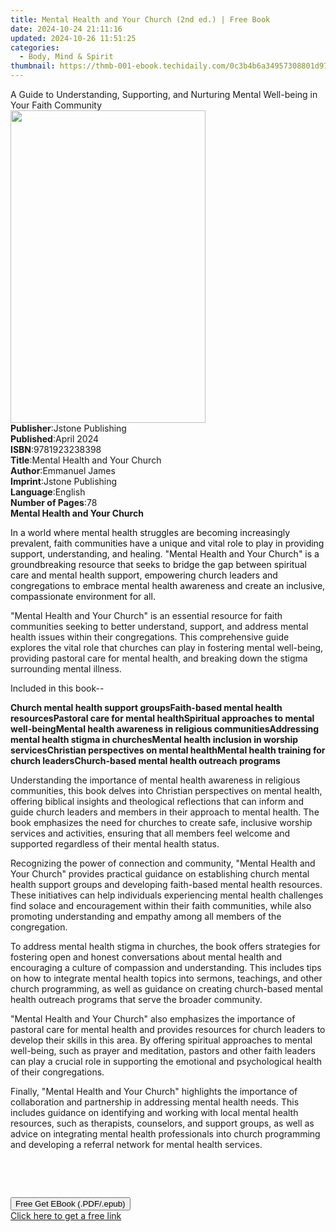 ```yaml
---
title: Mental Health and Your Church (2nd ed.) | Free Book
date: 2024-10-24 21:11:16
updated: 2024-10-26 11:51:25
categories:
  - Body, Mind & Spirit
thumbnail: https://thmb-001-ebook.techidaily.com/0c3b4b6a34957308801d97267c8a113eccd0806e2844c52faca09d00be57e0fa.jpg
---
```

<main id="book-container">
  <div class="flex flex-col">
    <div class="book-brief flex-1 py-6 px-4 sm:p-6 md:py-10 md:px-8">
      <!-- brief-->
      <div class="book-brief-main">
        A Guide to Understanding, Supporting, and Nurturing Mental Well-being in
        Your Faith Community
      </div>
    </div>
    <div
      class="book-meta-info flex-1 grid gap-4 col-start-1 col-end-3 row-start-1 sm:mb-6 sm:grid-cols-4 lg:gap-6 lg:col-start-2 lg:row-end-6 lg:row-span-6 lg:mb-0"
    >
      <div
        class="book-meta-info-left place-content-center mt-4 p-4 text-sm leading-6 col-start-2 col-span-2 dark:text-slate-400"
      >
        <img
          class="w-full h-500 object-cover rounded-lg sm:h-255 sm:col-span-2 lg:col-span-full"
          src="https://img-001-ebook.techidaily.com/d022b4d1fe9d2735dc19c26e3bc45bfc839dd2207d5d7115ce1c58080e6d749f.jpg"
          alt=""
          width="312"
          height="500"
        />
      </div>
      <div
        class="book-meta-info-right mt-2 col-start-1 row-start-2 col-span-3 self-center"
      >
        <!-- meta data  -->
        <div class="flex flex-col px-4 md:px-8">
          <div class="flex-1">
            <strong>Publisher</strong>:<span class="px-2"
              >Jstone Publishing</span
            >
          </div>
          <div class="flex-1">
            <strong>Published</strong>:<span class="px-2">April 2024</span>
          </div>
          <div class="flex-1">
            <strong>ISBN</strong>:<span class="px-2">9781923238398</span>
          </div>
          <div class="flex-1">
            <strong>Title</strong>:<span class="px-2"
              >Mental Health and Your Church</span
            >
          </div>
          <div class="flex-1">
            <strong>Author</strong>:<span class="px-2">Emmanuel James</span>
          </div>
          <div class="flex-1">
            <strong>Imprint</strong>:<span class="px-2">Jstone Publishing</span>
          </div>
          <div class="flex-1">
            <strong>Language</strong>:<span class="px-2">English</span>
          </div>
          <div class="flex-1">
            <strong>Number of Pages</strong>:<span class="px-2">78</span>
          </div>
        </div>
      </div>
    </div>
    <div class="book-description flex-1 py-6 px-4 sm:p-6 md:py-10 md:px-8">
      <div class="book-description-main">
        <div accordion-content="" id="description">
          <strong>Mental Health and Your Church</strong>
          <p>
            <span style="color: rgb(15, 17, 17)"
              >In a world where mental health struggles are becoming
              increasingly prevalent, faith communities have a unique and vital
              role to play in providing support, understanding, and healing.
              "Mental Health and Your Church" is a groundbreaking resource that
              seeks to bridge the gap between spiritual care and mental health
              support, empowering church leaders and congregations to embrace
              mental health awareness and create an inclusive, compassionate
              environment for all.</span
            >
          </p>
          <p>
            "Mental Health and Your Church" is an essential resource for faith
            communities seeking to better understand, support, and address
            mental health issues within their congregations. This comprehensive
            guide explores the vital role that churches can play in fostering
            mental well-being, providing pastoral care for mental health, and
            breaking down the stigma surrounding mental illness.
          </p>
          <p>Included in this book--</p>
          <strong>Church mental health support groups</strong
          ><strong>Faith-based mental health resources</strong
          ><strong>Pastoral care for mental health</strong
          ><strong>Spiritual approaches to mental well-being</strong
          ><strong>Mental health awareness in religious communities</strong
          ><strong>Addressing mental health stigma in churches</strong
          ><strong>Mental health inclusion in worship services</strong
          ><strong>Christian perspectives on mental health</strong
          ><strong>Mental health training for church leaders</strong
          ><strong>Church-based mental health outreach programs</strong>
          <p>
            Understanding the importance of mental health awareness in religious
            communities, this book delves into Christian perspectives on mental
            health, offering biblical insights and theological reflections that
            can inform and guide church leaders and members in their approach to
            mental health. The book emphasizes the need for churches to create
            safe, inclusive worship services and activities, ensuring that all
            members feel welcome and supported regardless of their mental health
            status.
          </p>
          <p>
            Recognizing the power of connection and community, "Mental Health
            and Your Church" provides practical guidance on establishing church
            mental health support groups and developing faith-based mental
            health resources. These initiatives can help individuals
            experiencing mental health challenges find solace and encouragement
            within their faith communities, while also promoting understanding
            and empathy among all members of the congregation.
          </p>
          <p>
            To address mental health stigma in churches, the book offers
            strategies for fostering open and honest conversations about mental
            health and encouraging a culture of compassion and understanding.
            This includes tips on how to integrate mental health topics into
            sermons, teachings, and other church programming, as well as
            guidance on creating church-based mental health outreach programs
            that serve the broader community.
          </p>
          <p>
            "Mental Health and Your Church" also emphasizes the importance of
            pastoral care for mental health and provides resources for church
            leaders to develop their skills in this area. By offering spiritual
            approaches to mental well-being, such as prayer and meditation,
            pastors and other faith leaders can play a crucial role in
            supporting the emotional and psychological health of their
            congregations.
          </p>
          <p>
            Finally, "Mental Health and Your Church" highlights the importance
            of collaboration and partnership in addressing mental health needs.
            This includes guidance on identifying and working with local mental
            health resources, such as therapists, counselors, and support
            groups, as well as advice on integrating mental health professionals
            into church programming and developing a referral network for mental
            health services.
          </p>
          <p><br /></p>
          <p><br /></p>
        </div>
        <div class="accordion-fader"></div>
      </div>
    </div>
    <div class="book-excerpts flex-1 py-6 px-4 sm:p-6 md:py-10 md:px-8"></div>
    <div
      class="book-about-author flex-1 py-6 px-4 sm:p-6 md:py-10 md:px-8"
    ></div>
    <div class="book-free-get flex-1 py-6 px-4 sm:p-6 md:py-10 md:px-8">
      <button
        id="btn-free-get"
        class="bg-blue-500 hover:bg-blue-700 text-white font-bold py-2 px-4 rounded"
      >
        Free Get EBook (.PDF/.epub)
      </button>
      <div id="countdown-display" class="px-2 text-lg mt-2"></div>
      <a
        id="free-link"
        class="hidden bg-blue-500 hover:bg-blue-700 text-white font-bold py-2 px-4 rounded"
        href="https://www.ebooks.com/en-us/book/211319382/mental-health-and-your-church/emmanuel-james/"
        target="_blank"
        >Click here to get a free link</a
      >
    </div>
    <script>
      let countdownTime = 0;
      let countdownInterval = null;
      document
        .getElementById('btn-free-get')
        .addEventListener('click', startCountdown);
      function startCountdown() {
        countdownTime = new Date().getTime() + 60000 * 3;
        countdownInterval = setInterval(updateCountdown, 1000);
        document.getElementById('btn-free-get').disabled = true;
        document
          .getElementById('btn-free-get')
          .classList.add('bg-gray-500', 'cursor-not-allowed');
      }
      function updateCountdown() {
        let currentTime = new Date().getTime();
        let timeLeft = countdownTime - currentTime;
        let secondsLeft = Math.floor(timeLeft / 1000);
        document.getElementById('countdown-display').innerHTML =
          `Remaining time: ${secondsLeft} seconds.`;
        if (secondsLeft <= 0) {
          clearInterval(countdownInterval);
          document.getElementById('btn-free-get').classList.add('hidden');
          document.getElementById('free-link').classList.remove('hidden');
          document.getElementById('countdown-display').innerHTML = '';
        }
      }
    </script>
  </div>
</main>
